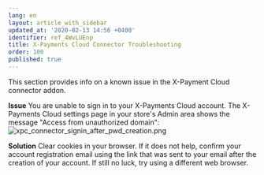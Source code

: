 ```yaml
---
lang: en
layout: article_with_sidebar
updated_at: '2020-02-13 14:56 +0400'
identifier: ref_4WvLUEnp
title: X-Payments Cloud Connector Troubleshooting
order: 100
published: true
---
```

This section provides info on a known issue in the X-Payment Cloud connector addon.

**Issue**
You are unable to sign in to your X-Payments Cloud account. The X-Payments Cloud settings page in your store's Admin area shows the message "Access from unauthorized domain":
![xpc_connector_signin_after_pwd_creation.png]({{site.baseurl}}/attachments/ref_4WvLUEnp/xpc_connector_signin_after_pwd_creation.png)

**Solution**
Clear cookies in your browser. If it does not help, confirm your account registration email using the link that was sent to your email after the creation of your account. If still no luck, try using a different web browser.
